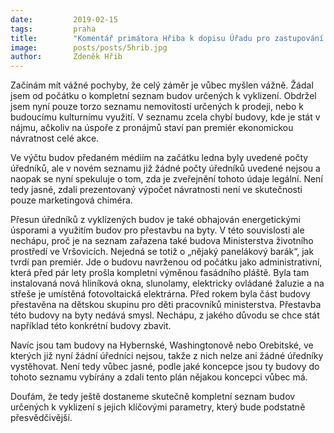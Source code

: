 ```yaml
---
date:         2019-02-15
tags:         praha
title:        "Komentář primátora Hřiba k dopisu Úřadu pro zastupování státu ve věcech majetkových"
image: 	      posts/posts/5hrib.jpg
author:       Zdeněk Hřib
---
```


Začínám mít vážné pochyby, že celý záměr je vůbec myšlen vážně. Žádal jsem od počátku o kompletní seznam budov určených k vyklizení. Obdržel jsem nyní pouze torzo seznamu nemovitostí určených k prodeji, nebo k budoucímu kulturnímu využití. V seznamu zcela chybí budovy, kde je stát v nájmu, ačkoliv na úspoře z pronájmů staví pan premiér ekonomickou návratnost celé akce.

Ve výčtu budov předaném médiím na začátku ledna byly uvedené počty úředníků, ale v novém seznamu již žádné počty úředníků uvedené nejsou a naopak se nyní spekuluje o tom, zda je zveřejnění tohoto údaje legální. Není tedy jasné, zdali prezentovaný výpočet návratnosti není ve skutečnosti pouze marketingová chiméra.

Přesun úředníků z vyklízených budov je také obhajován energetickými úsporami a využitím budov pro přestavbu na byty. V této souvislosti ale nechápu, proč je na seznam zařazena také budova Ministerstva životního prostředí ve Vršovicích. Nejedná se totiž o „nějaký panelákový barák“, jak tvrdí pan premiér. Jde o budovu navrženou od počátku jako administrativní, která před pár lety prošla kompletní výměnou fasádního pláště. Byla tam instalovaná nová hliníková okna, slunolamy, elektricky ovládané žaluzie a na střeše je umístěná fotovoltaická elektrárna. Před rokem byla část budovy přestavěna na dětskou skupinu pro děti pracovníků ministerstva. Přestavba této budovy na byty nedává smysl. Nechápu, z jakého důvodu se chce stát například této konkrétní budovy zbavit.

Navíc jsou tam budovy na Hybernské, Washingtonově nebo Orebitské, ve kterých již nyní žádní úředníci nejsou, takže z nich nelze ani žádné úředníky vystěhovat. Není tedy vůbec jasné, podle jaké koncepce jsou ty budovy do tohoto seznamu vybírány a zdali tento plán nějakou koncepci vůbec má.

Doufám, že tedy ještě dostaneme skutečně kompletní seznam budov určených k vyklizení s jejich klíčovými parametry, který bude podstatně přesvědčivější.

 
